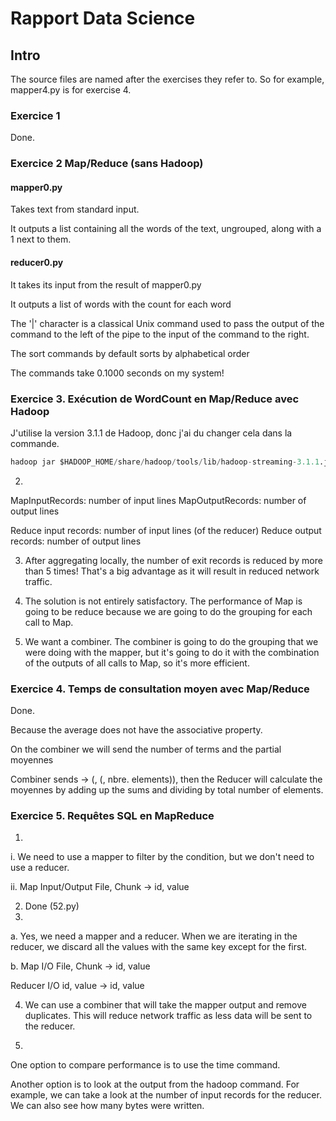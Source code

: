 # Rapport Data Science

## Intro

The source files are named after the exercises they refer to. So for example, mapper4.py is for exercise 4.

### Exercice 1

Done.

### Exercice 2 Map/Reduce (sans Hadoop)


#### mapper0.py

Takes text from standard input.

It outputs a list containing all the words of the text, ungrouped, along with a 1 next to them.

#### reducer0.py

It takes its input from the result of mapper0.py

It outputs a list of words with the count for each word

The '|' character is a classical Unix command used to pass the output of the command to the left of the pipe to the input of the command to the right.

The sort commands by default sorts by alphabetical order

The commands take 0.1000 seconds on my system!

### Exercice 3. Exécution de WordCount en Map/Reduce avec Hadoop

J'utilise la version 3.1.1 de Hadoop, donc j'ai du changer cela dans la commande.

```python
hadoop jar $HADOOP_HOME/share/hadoop/tools/lib/hadoop-streaming-3.1.1.jar -input data/lesmiserables.txt -output output/ -file src/mapper0.py -file src/reducer0.py -mapper mapper0.py -reducer reducer0.py
```

2.

MapInputRecords: number of input lines
MapOutputRecords: number of output lines

Reduce input records: number of input lines (of the reducer)
Reduce output records: number of output lines

3. After aggregating locally, the number of exit records is reduced by more than 5 times! That's a big advantage as it will result in reduced network traffic.

4. The solution is not entirely satisfactory. The performance of Map is going to be reduce because we are going to do the grouping for each call to Map.

5. We want a combiner. The combiner is going to do the grouping that we were doing with the mapper, but it's going to do it with the combination of the outputs of all calls to Map, so it's more efficient.

### Exercice 4. Temps de consultation moyen avec Map/Reduce

Done.

Because the average does not have the associative property.

On the combiner we will send the number of terms and the partial moyennes

Combiner sends -> (<url>, (<sum>, nbre. elements)), then the Reducer will calculate the moyennes by adding up the sums and dividing by total number of elements.

### Exercice 5. Requêtes SQL en MapReduce


1.

i. We need to use a mapper to filter by the condition, but we don't need to use a reducer.

ii. Map Input/Output
File, Chunk -> id, value

2. Done (52.py)
3.

a. Yes, we need a mapper and a reducer. When we are iterating in the reducer, we discard all the values with the same key except for the first.

b. Map I/O
File, Chunk -> id, value

Reducer I/O
id, value -> id, value

4. We can use a combiner that will take the mapper output and remove duplicates. This will reduce network traffic as less data will be sent to the reducer.

5.

One option to compare performance is to use the time command.

Another option is to look at the output from the hadoop command. For example, we can take a look at the number of input records for the reducer. We can also see how many bytes were written.









